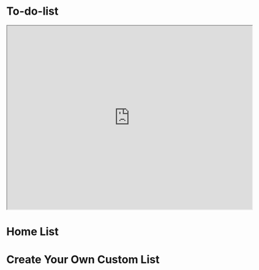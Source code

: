 # To-do-list
<iframe src="https://drive.google.com/file/d/1ZFXntfYykM3HPXEriw7p0D9MEDzC75T-/preview" width="640" height="480" allow="autoplay"></iframe>


# Home List
# Create Your Own Custom List
